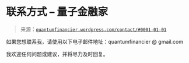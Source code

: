 <!--yml

category: 未分类

date: 2024-05-18 14:05:12

-->

# 联系方式 – 量子金融家

> 来源：[`quantumfinancier.wordpress.com/contact/#0001-01-01`](https://quantumfinancier.wordpress.com/contact/#0001-01-01)

如果您想联系我，请使用以下电子邮件地址：quantumfinancier @ gmail.com

我欢迎任何问题或建议，并将尽力及时回复。
